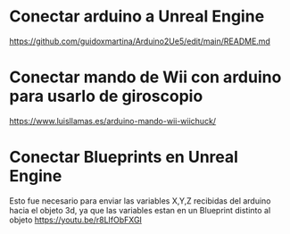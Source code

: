 # Conectar arduino a Unreal Engine

https://github.com/guidoxmartina/Arduino2Ue5/edit/main/README.md

# Conectar mando de Wii con arduino para usarlo de giroscopio

https://www.luisllamas.es/arduino-mando-wii-wiichuck/


# Conectar Blueprints en Unreal Engine

Esto fue necesario para enviar las variables X,Y,Z recibidas del arduino hacia el objeto 3d, ya que las variables estan en un Blueprint distinto al objeto
https://youtu.be/r8LIfObFXGI


